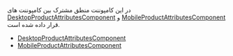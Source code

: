 <div class="dp-doc-container"">

<div class="dp-doc-tags">

<div class="mobile-version"></div>
<div class="desktop-version"></div>
<div class="no-template"></div>

</div>

<div class="dp-doc-body">

در این کامپوننت منطق مشترک بین کامپوننت های
 [DesktopProductAttributesComponent](DesktopProductAttributesComponent.html#readme)
و
 [MobileProductAttributesComponent](MobileProductAttributesComponent.html#readme)
قرار داده شده است.

</div>

<div class="dp-doc-links">

<div class="children"></div>

+ [DesktopProductAttributesComponent](DesktopProductAttributesComponent.html#readme)
+ [MobileProductAttributesComponent](MobileProductAttributesComponent.html#readme)


</div>


</div> 


